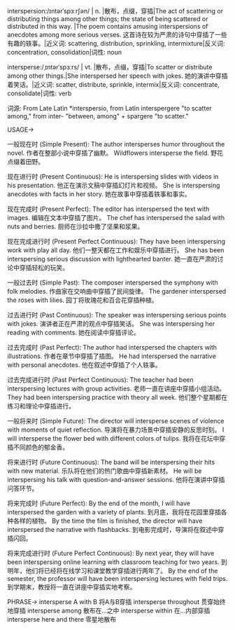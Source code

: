 interspersion:/ɪntərˈspɜːrʃən/ | n. |散布，点缀，穿插|The act of scattering or distributing things among other things; the state of being scattered or distributed in this way. |The poem contains amusing interspersions of anecdotes among more serious verses. 这首诗在较为严肃的诗句中穿插了一些有趣的轶事。|近义词: scattering, distribution, sprinkling, intermixture|反义词: concentration, consolidation|词性: noun

intersperse:/ˌɪntərˈspɜːrs/ | vt. |散布，点缀，穿插|To scatter or distribute among other things.|She interspersed her speech with jokes. 她的演讲中穿插着笑话。|近义词: scatter, distribute, sprinkle, intermix|反义词: concentrate, consolidate|词性: verb

词源:
From Late Latin *interspersio, from Latin interspergere "to scatter among," from inter- "between, among" + spargere "to scatter."

USAGE->

一般现在时 (Simple Present):
The author intersperses humor throughout the novel.  作者在整部小说中穿插了幽默。
Wildflowers intersperse the field. 野花点缀着田野。


现在进行时 (Present Continuous):
He is interspersing slides with videos in his presentation. 他正在演示文稿中穿插幻灯片和视频。
She is interspersing anecdotes with facts in her story. 她在故事中穿插着轶事和事实。


现在完成时 (Present Perfect):
The editor has interspersed the text with images. 编辑在文本中穿插了图片。
The chef has interspersed the salad with nuts and berries. 厨师在沙拉中撒了坚果和浆果。


现在完成进行时 (Present Perfect Continuous):
They have been interspersing work with play all day. 他们一整天都在工作和娱乐中穿插进行。
She has been interspersing serious discussion with lighthearted banter. 她一直在严肃的讨论中穿插轻松的玩笑。


一般过去时 (Simple Past):
The composer interspersed the symphony with folk melodies. 作曲家在交响曲中穿插了民间旋律。
The gardener interspersed the roses with lilies. 园丁将玫瑰花和百合花穿插种植。


过去进行时 (Past Continuous):
The speaker was interspersing serious points with jokes. 演讲者正在严肃的观点中穿插笑话。
She was interspersing her reading with comments. 她在阅读中穿插评论。


过去完成时 (Past Perfect):
The author had interspersed the chapters with illustrations. 作者在章节中穿插了插图。
He had interspersed the narrative with personal anecdotes. 他在叙述中穿插了个人轶事。


过去完成进行时 (Past Perfect Continuous):
The teacher had been interspersing lectures with group activities. 老师一直在讲座中穿插小组活动。
They had been interspersing practice with theory all week. 他们整个星期都在练习和理论中穿插进行。


一般将来时 (Simple Future):
The director will intersperse scenes of violence with moments of quiet reflection. 导演将在暴力场景中穿插安静的反思时刻。
I will intersperse the flower bed with different colors of tulips. 我将在花坛中穿插不同颜色的郁金香。


将来进行时 (Future Continuous):
The band will be interspersing their hits with new material. 乐队将在他们的热门歌曲中穿插新素材。
He will be interspersing his talk with question-and-answer sessions. 他将在演讲中穿插问答环节。


将来完成时 (Future Perfect):
By the end of the month, I will have interspersed the garden with a variety of plants. 到月底，我将在花园里穿插各种各样的植物。
By the time the film is finished, the director will have interspersed the narrative with flashbacks. 到电影完成时，导演将在叙述中穿插闪回。


将来完成进行时 (Future Perfect Continuous):
By next year, they will have been interspersing online learning with classroom teaching for two years. 到明年，他们将已经将在线学习和课堂教学穿插进行两年了。
By the end of the semester, the professor will have been interspersing lectures with field trips. 到学期末，教授将一直在讲座中穿插实地考察。

PHRASE->
intersperse A with B  将A与B穿插
intersperse throughout  贯穿始终地穿插
intersperse among  散布在...之中
intersperse within  在...内部穿插
intersperse here and there  零星地散布
